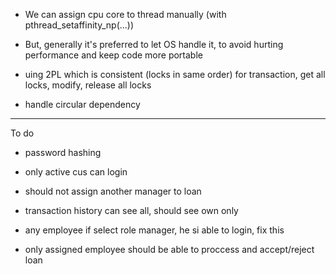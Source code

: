 - We can assign cpu core to thread manually (with pthread_setaffinity_np(...))
- But, generally it's preferred to let OS handle it, to avoid hurting performance and keep code more portable

- uing 2PL which is consistent (locks in same order) for transaction, get all locks, modify, release all locks

- handle circular dependency

---

To do

- password hashing
- only active cus can login
- should not assign another manager to loan
- transaction history can see all, should see own only
- any employee if select role manager, he si able to login, fix this

- only assigned employee should be able to proccess and accept/reject loan
